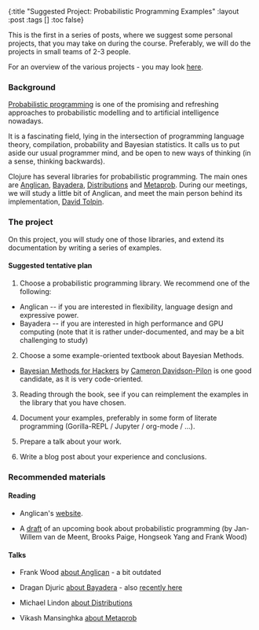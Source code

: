 {:title "Suggested Project: Probabilistic Programming Examples"
 :layout :post
 :tags  []
 :toc false}

This is the first in a series of posts, where we suggest some personal projects, that you may take on during the course. Preferably, we will do the projects in small teams of 2-3 people.

For an overview of the various projects - you may look [here](../../pages-output/projects).


### Background

[Probabilistic programming](https://en.wikipedia.org/wiki/Probabilistic_programming_language) is one of the promising and refreshing approaches to probabilistic modelling and to artificial intelligence nowadays.

It is a fascinating field, lying in the intersection of programming language theory, compilation, probability and Bayesian statistics. It calls us to put aside our usual programmer mind, and be open to new ways of thinking (in a sense, thinking backwards).

Clojure has several libraries for probabilistic programming. The main ones are [Anglican](https://probprog.github.io/anglican/), [Bayadera](https://github.com/uncomplicate/bayadera), [Distributions](https://michaellindon.github.io/software/distributions/) and [Metaprob](https://github.com/probcomp/metaprob). During our meetings, we will study a little bit of Anglican, and meet the main person behind its implementation, [David Tolpin](http://dtolpin.github.io/about/).


### The project

On this project, you will study one of those libraries, and extend its documentation by writing a series of examples.

#### Suggested tentative plan


1. Choose a probabilistic programming library. We recommend one of the following:
  - Anglican -- if you are interested in flexibility, language design and expressive power.
  - Bayadera -- if you are interested in high performance and GPU computing (note that it is rather under-documented, and may be a bit challenging to study)

2. Choose a some example-oriented textbook about Bayesian Methods.
  - [Bayesian Methods for Hackers](https://github.com/CamDavidsonPilon/Probabilistic-Programming-and-Bayesian-Methods-for-Hackers) by [Cameron Davidson-Pilon](https://twitter.com/cmrn_dp) is one good candidate, as it is very code-oriented.

3. Reading through the book, see if you can reimplement the examples in the library that you have chosen.

4. Document your examples, preferably in some form of literate programming (Gorilla-REPL / Jupyter / org-mode / ...).

5. Prepare a talk about your work.

6. Write a blog post about your experience and conclusions.

### Recommended materials

#### Reading

- Anglican's [website](https://probprog.github.io/anglican/).

- A [draft](https://arxiv.org/pdf/1809.10756.pdf) of an upcoming book about probabilistic programming (by Jan-Willem van de Meent, Brooks Paige, Hongseok Yang and Frank Wood)

#### Talks

- Frank Wood [about Anglican](https://www.youtube.com/watch?v=6Lqt07enBGs) - a bit outdated

- Dragan Djuric [about Bayadera](https://www.youtube.com/watch?v=TGxYfi3Vi3s) - also [recently here](https://www.youtube.com/watch?v=E1w-A87L5Xw&t=20m52s)

- Michael Lindon [about Distributions](https://www.youtube.com/watch?v=76dhEBGuyLY)

- Vikash Mansinghka [about Metaprob](https://www.youtube.com/watch?v=KLGwLkmh8gI)


